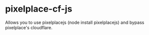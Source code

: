 # pixelplace-cf-js

Allows you to use pixelplacejs (node install pixelplacejs) and bypass pixelplace's cloudflare.
